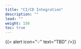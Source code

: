 ```yaml
---
title: "CI/CD Integration"
description: ""
lead: ""
weight: 150
toc: true
---
```


{{< alert icon="💡" text="TBD" />}}
